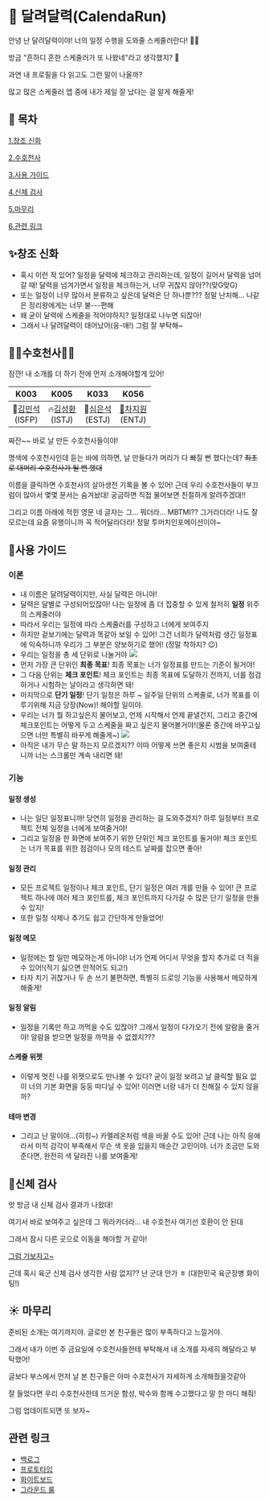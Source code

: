 # 📅 달려달력(CalendaRun)

안녕 난 달려달력이야! 너의 일정 수행을 도와줄 스케줄러란다! 🧙‍♂️

방금 "흔하디 흔한 스케줄러가 또 나왔네"라고 생각했지? 🤬

과연 내 프로필을 다 읽고도 그런 말이 나올까?

많고 많은 스케줄러 앱 중에 내가 제일 잘 났다는 걸 알게 해줄게!

## 🍵 목차

[1.창조 신화](#✨창조-신화)

[2.수호천사](#🤸%E2%80%8D♂%EF%B8%8F수호천사🤸%E2%80%8D♀%EF%B8%8F)

[3.사용 가이드](#사용-가이드)

[4.신체 검사](#신체-검사)

[5.마무리](#마무리)

[6.관련 링크](#관련-링크)

## ✨창조 신화
- 혹시 이런 적 있어? 일정을 달력에 체크하고 관리하는데, 일정이 길어서 달력을 넘어갈 때! 달력을 넘겨가면서 일정을 체크하는거, 너무 귀찮지 않아??(맞G맞G)
- 또는 일정이 너무 많아서 분류하고 싶은데 달력은 단 하나뿐??? 정말 난처해... 나같은 정리왕에게는 너무 불---편해
- 왜 굳이 달력에 스케줄을 적어야하지? 일정대로 나누면 되잖아!
- 그래서 나 달려달력이 태어났어(응-애!) 그럼 잘 부탁해~

## 🤸‍♂️수호천사🤸‍♀️
잠깐! 내 소개를 더 하기 전에 먼저 소개해야할게 있어!

|K003|K005|K033|K056|
|:--:|:--:|:--:|:--:|
🎸[김민석](https://github.com/PsPLoG)<br>(ISFP)|:fire:[김성환](https://github.com/shshksh)<br>(ISTJ)|🥑[심은석](https://poised-party-c87.notion.site/53ecb5bfb44d48b0aba237b0ce3ae4a6)<br>(ESTJ)|[🥕차지원](https://github.com/Cha-Ji)<br>(ENTJ)

짜잔~~ 바로 날 만든 수호천사들이야!

명색에 수호천사인데 듣는 바에 의하면, 날 만들다가 머리가 다 빠질 뻔 했다는데? ~~최초로 대머리 수호천사가 될 뻔 했대~~

이름을 클릭하면 수호천사의 살아생전 기록을 볼 수 있어! 근데 우리 수호천사들이 부끄럼이 많아서 몇몇 문서는 숨겨놨대! 궁금하면 직접 물어보면 친절하게 알려주겠대!!

그리고 이름 아래에 적힌 영문 네 글자는 그... 뭐더라... MBTMI?? 그거라더라! 나도 잘 모르는데 요즘 유행이니까 꼭 적어달라더라! 정말 투머치인포메이션이야~

## 📜사용 가이드

### 이론
- 내 이름은 달려달력이지만, 사실 달력은 아니야!
- 달력은 달별로 구성되어있잖아! 나는 일정에 좀 더 집중할 수 있게 철저히 **일정** 위주의 스케줄러야
- 따라서 우리는 일정에 따라 스케줄러를 구성하고 너에게 보여주지
- 하지만 겉보기에는 달력과 똑같아 보일 수 있어! 그건 너희가 달력처럼 생긴 일정표에 익숙하니까 우리가 그 부분은 양보하기로 했어! (정말 착하지? 😉)
- 우리는 일정을 총 세 단위로 나눌거야
![](https://i.imgur.com/VpUPLc3.png)
- 먼저 가장 큰 단위인 **최종 목표**! 최종 목표는 너가 일정표를 만드는 기준이 될거야!
- 그 다음 단위는 **체크 포인트**! 체크 포인트는 최종 목표에 도달하기 전까지, 너를 점검하거나 시험하는 날이라고 생각하면 돼!
- 마지막으로 **단기 일정**! 단기 일정은 하루 ~ 일주일 단위의 스케줄로, 너가 목표를 이루기위해 지금 당장(Now)! 해야할 일이야.
- 우리는 너가 뭘 하고싶은지 물어보고, 언제 시작해서 언제 끝낼건지, 그리고 중간에 체크포인트는 어떻게 두고 스케줄을 짜고 싶은지 물어볼거야!(물론 중간에 바꾸고싶으면 너만 특별히 바꾸게 해줄게~)
![](https://i.imgur.com/XUIEhZx.png)
- 아직은 내가 무슨 말 하는지 모르겠지?? 이따 어떻게 쓰면 좋은지 시범을 보여줄테니까 너는 스크롤만 계속 내리면 돼!

### 기능 
#### 일정 생성
- 나는 일단 일정표니까! 당연히 일정을 관리하는 걸 도와주겠지? 하루 일정부터 프로젝트 전체 일정을 너에게 보여줄거야!
- 그리고 일정을 한 화면에 보여주기 위한 단위인 체크 포인트를 둘거야! 체크 포인트는 너가 목표를 위한 점검이나 모의 테스트 날짜를 잡으면 좋아!
#### 일정 관리
- 모든 프로젝트 일정이나 체크 포인트, 단기 일정은 여러 개를 만들 수 있어! 큰 프로젝트 하나에 여러 체크 포인트를, 체크 포인트까지 다가갈 수 많은 단기 일정을 만들 수 있지!
- 또한 일정 삭제나 추가도 쉽고 간단하게 만들었어!
#### 일정 메모
- 일정에는 할 일만 메모하는게 아니야! 너가 언제 어디서 무엇을 할지 추가로 더 적을 수 있어!(적기 싫으면 안적어도 되고!) 
- 타자 치기 귀찮거나 두 손 쓰기 불편하면, 특별히 드로잉 기능을 사용해서 메모하게 해줄게!
#### 일정 알림
- 일정을 기록만 하고 까먹을 수도 있잖아? 그래서 일정이 다가오기 전에 알람을 줄거야! 알람을 받으면 일정을 까먹을 수 없겠지???
#### 스케줄 위젯
- 이렇게 멋진 나를 위젯으로도 만나볼 수 있다? 굳이 일정 보려고 날 클릭할 필요 없이 너의 기본 화면을 둥둥 떠다닐 수 있어! 이러면 너랑 내가 더 친해질 수 있지 않을까?
#### 테마 변경
- 그리고 난 말이야...(히힝~) 카멜레온처럼 색을 바꿀 수도 있어! 근데 나는 아직 응애라서 미적 감각이 부족해서 무슨 색 옷을 입을지 매순간 고민이야. 너가 조금만 도와준다면, 완전히 색 달라진 나를 보여줄게!


## 📏신체 검사
앗 방금 내 신체 검사 결과가 나왔대! 

여기서 바로 보여주고 싶은데 그 뭐라카더라... 내 수호천사 여기선 호환이 안 된대

그래서 잠시 다른 곳으로 이동을 해야할 거 같아!

[그럼 가보자고~](https://www.figma.com/proto/f1V4JJinMyF0ZPv5Krqa39/%EB%8B%AC%EB%A0%A4%EB%8B%AC%EB%A0%A5-%ED%94%84%EB%A1%9C%ED%86%A0%ED%83%80%EC%9E%85?node-id=64%3A10815&scaling=scale-down&page-id=0%3A1&starting-point-node-id=64%3A10815&show-proto-sidebar=1)

근데 혹시 육군 신체 검사 생각한 사람 없지?? 난 군대 안가 ㅎ (대한민국 육군장병 화이팅!)

## :sunny: 마무리

준비된 소개는 여기까지야. 글로만 본 친구들은 많이 부족하다고 느낄거야.

그래서 내가 이번 주 금요일에 수호천사들한테 부탁해서 내 소개를 자세히 해달라고 부탁했어!

글보다 부스에서 먼저 날 본 친구들은 아마 수호천사가 자세하게 소개해줬을것같아

잘 들었다면 우리 수호천사한테 뜨거운 함성, 박수와 함께 수고했다고 말 한 마디 해줘!

그럼 업데이트되면 또 보자~



## 관련 링크

- [백로그](https://docs.google.com/spreadsheets/d/11td2bnmG7gzeYL5YFO96Hj5Sy3nQfgub6IWgPe18LpA/edit#gid=2081874115)
- [프로토타입](https://www.figma.com/file/f1V4JJinMyF0ZPv5Krqa39/Untitled?node-id=0%3A1)
- [화이트보드](https://www.figma.com/file/vAAmBNwDsIiC9YzSEiSxCv/Untitled?node-id=0%3A1)
- [그라운드 룰](https://github.com/boostcampwm-2021/android01-CalendaRun/wiki/🎮-Team-Rule)
